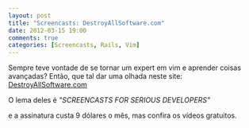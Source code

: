 ```yaml
---
layout: post
title: "Screencasts: DestroyAllSoftware.com"
date: 2012-03-15 19:00
comments: true
categories: [Screencasts, Rails, Vim]
---
```


Sempre teve vontade de se tornar um expert em vim e aprender coisas avançadas?
Então, que tal dar uma olhada neste site:
[DestroyAllSoftware.com](https://www.destroyallsoftware.com/screencasts)

O lema deles é *"SCREENCASTS FOR SERIOUS DEVELOPERS"*

e a assinatura custa 9 dólares o mês, mas confira os vídeos gratuitos.



